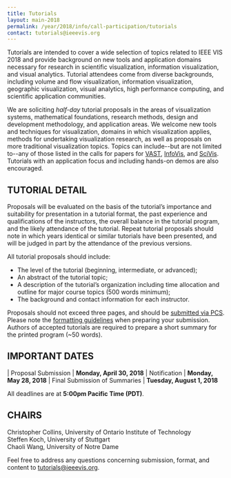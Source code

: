 ```yaml
---
title: Tutorials
layout: main-2018
permalink: /year/2018/info/call-participation/tutorials
contact: tutorials@ieeevis.org
---
```


Tutorials are intended to cover a wide selection of topics related to IEEE VIS 2018 and provide background on new tools and application 
domains necessary for research in scientific visualization, information visualization, and visual analytics. Tutorial attendees come from 
diverse backgrounds, including volume and flow visualization, information visualization, geographic visualization, visual analytics, 
high performance computing, and scientific application communities.

We are soliciting *half-day* tutorial proposals in the areas of visualization systems, mathematical foundations, research methods, 
design and development methodology, and application areas. We welcome new tools and techniques for visualization, domains in which 
visualization applies, methods for undertaking visualization research, as well as proposals on more traditional visualization topics. 
Topics can include--but are not limited to--any of those listed in the calls for papers for 
[VAST](/year/2018/info/call-participation/vast-paper-types), 
[InfoVis](/year/2018/info/call-participation/infovis-paper-types), and 
[SciVis](/year/2018/info/call-participation/scivis-paper-types). 
Tutorials with an application focus and including hands-on demos are also encouraged.

## TUTORIAL DETAIL

Proposals will be evaluated on the basis of the tutorial’s importance and suitability for presentation in a tutorial format, 
the past experience and qualifications of the instructors, the overall balance in the tutorial program, and the likely attendance 
of the tutorial. Repeat tutorial proposals should note in which years identical or similar tutorials have been presented, 
and will be judged in part by the attendance of the previous versions.

All tutorial proposals should include:

* The level of the tutorial (beginning, intermediate, or advanced);
* An abstract of the tutorial topic;
* A description of the tutorial’s organization including time allocation and outline for major course topics (500 words minimum);
* The background and contact information for each instructor.

Proposals should not exceed three pages, and should be [submitted via PCS](http://new.precisionconference.com/vgtc/). 
Please note the [formatting guidelines](http://junctionpublishing.org/vgtc/Tasks/camera.html) when preparing your submission. 
Authors of accepted tutorials are required to prepare a short summary for the printed program (~50 words).

## IMPORTANT DATES

| Proposal Submission               | **Monday, April 30, 2018**
| Notification                      | **Monday, May 28, 2018**
| Final Submission of Summaries       | **Tuesday, August 1, 2018**

All deadlines are at **5:00pm Pacific Time (PDT)**.

## CHAIRS

Christopher Collins, University of Ontario Institute of Technology  
Steffen Koch, University of Stuttgart  
Chaoli Wang, University of Notre Dame

Feel free to address any questions concerning submission, format, and content to [tutorials@ieeevis.org](mailto:tutorials@ieeevis.org).
